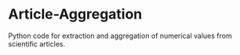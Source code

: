 # Article-Aggregation

Python code for extraction and aggregation of numerical values from scientific articles.
